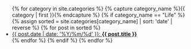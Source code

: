 <ul>
  {% for category in site.categories %}
    {% capture category_name %}{{ category | first }}{% endcapture %}
    {% if category_name == "Life" %}
      {% assign sorted = site.categories[category_name] | sort: 'date' | reverse  %}
      {% for post in sorted %}
        <li>
          <a href="{{ post.url | downcase | relative_url }}">
            {{ post.date | date: '%Y/%m/%d' }}: <b>{{ post.title }}</b>
          </a>
        </li>
      {% endfor %}
    {% endif %}
  {% endfor %}
</ul>

